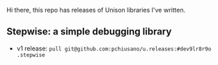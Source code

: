 Hi there, this repo has releases of Unison libraries I've written.

## Stepwise: a simple debugging library

* v1 release: `pull git@github.com:pchiusano/u.releases:#dev9lr8r9o .stepwise`
